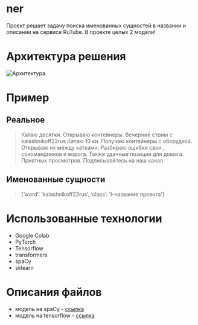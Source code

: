# ner

Проект решает задачу поиска именованных сущностей в названии и описании на сервисе RuTube. В проекте целых 2 модели!

# Архитектура решения

![Архитектура](https://i.imgur.com/H4zxOFb.jpg)

# Пример

## Реальное

> Катаю десятки. 
Открываю контейнеры. 
Вечерний стрим с kalashnikoff22rus
 Катаю 10 ки. 
Получаю контейнеры с оборудкой. 
Открываю их между катками. 
Разбираю ошибки свои , 
сокомандников и ворога. 
Также удачные позиции для домага. 
Приятных просмотров. 
Подписывайтесь на наш канал


## Именованные сущности

> [‘word’: ‘kalashnikoff22rus’, ‘class’: 'I-название проекта']

# Использованные технологии

- Google Colab
- PyTorch
- Tensorflow
- transformers
- spaCy
- sklearn

# Описания файлов

- модель на spaCy - [ссылка](https://github.com/artemgoncarov/ner_perm/blob/main/spacy.ipynb)
- модель на tensorflow - [ссылка](https://github.com/artemgoncarov/ner_perm/blob/main/tenser-ner.ipynb)
